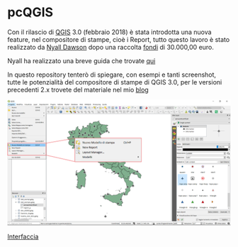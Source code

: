 # pcQGIS

Con il rilascio di [QGIS](https://qgis.org/it/site/) 3.0 (febbraio 2018) è stata introdotta una nuova feature, nel compositore di stampe, cioè i Report, tutto questo lavoro è stato realizzato da [Nyall Dawson](https://twitter.com/nyalldawson?lang=it) dopo una raccolta [fondi](https://north-road.com/qgis-layout-and-reporting-engine-campaign/) di 30.000,00 euro.

Nyall ha realizzato una breve guida che trovate [qui](https://north-road.com/2018/01/23/exploring-reports-in-qgis-3-0-the-ultimate-guide/)

In questo repository tenterò di spiegare, con esempi e tanti screenshot, tutte le potenzialità del compositore di stampe di QGIS 3.0, per le versioni precedenti 2.x trovete del materiale nel mio [blog](https://pigrecoinfinito.wordpress.com/)

![alt](/img\menu_progetto1.png)

[Interfaccia](interfaccia.md)